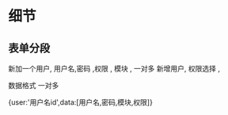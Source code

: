 # 细节

## 表单分段

新加一个用户, 用户名,密码 ,权限 , 模块 , 一对多 新增用户, 权限选择 ,

数据格式 一对多

{user:'用户名id',data:[用户名,密码,模块,权限]}